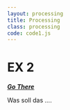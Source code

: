 ```yaml
---
layout: processing
title: Processing
class: processing
code: code1.js
---
```


# EX 2


***[Go There](http://www.nano-world.org)***

Was soll das ....
